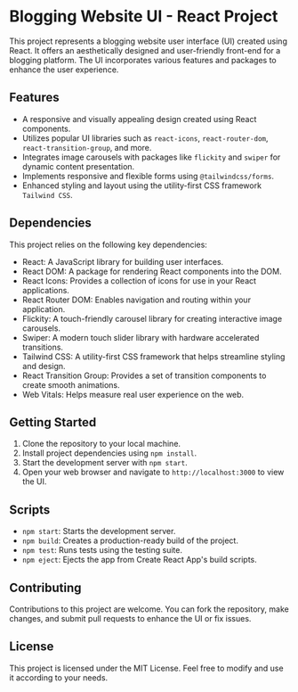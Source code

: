 # Blogging Website UI - React Project

This project represents a blogging website user interface (UI) created using React. It offers an aesthetically designed and user-friendly front-end for a blogging platform. The UI incorporates various features and packages to enhance the user experience.

## Features

- A responsive and visually appealing design created using React components.
- Utilizes popular UI libraries such as `react-icons`, `react-router-dom`, `react-transition-group`, and more.
- Integrates image carousels with packages like `flickity` and `swiper` for dynamic content presentation.
- Implements responsive and flexible forms using `@tailwindcss/forms`.
- Enhanced styling and layout using the utility-first CSS framework `Tailwind CSS`.

## Dependencies

This project relies on the following key dependencies:

- React: A JavaScript library for building user interfaces.
- React DOM: A package for rendering React components into the DOM.
- React Icons: Provides a collection of icons for use in your React applications.
- React Router DOM: Enables navigation and routing within your application.
- Flickity: A touch-friendly carousel library for creating interactive image carousels.
- Swiper: A modern touch slider library with hardware accelerated transitions.
- Tailwind CSS: A utility-first CSS framework that helps streamline styling and design.
- React Transition Group: Provides a set of transition components to create smooth animations.
- Web Vitals: Helps measure real user experience on the web.

## Getting Started

1. Clone the repository to your local machine.
2. Install project dependencies using `npm install`.
3. Start the development server with `npm start`.
4. Open your web browser and navigate to `http://localhost:3000` to view the UI.

## Scripts

- `npm start`: Starts the development server.
- `npm build`: Creates a production-ready build of the project.
- `npm test`: Runs tests using the testing suite.
- `npm eject`: Ejects the app from Create React App's build scripts.

## Contributing

Contributions to this project are welcome. You can fork the repository, make changes, and submit pull requests to enhance the UI or fix issues.

## License

This project is licensed under the MIT License. Feel free to modify and use it according to your needs.
